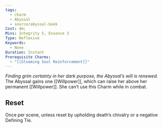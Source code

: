 ```yaml
---
tags:
  - charm
  - Abyssal
  - source/abyssal-book
Cost: 4m; 
Mins: Integrity 5, Essence 3
Type: Reflexive
Keywords:
  - None
Duration: Instant
Prerequisite Charms:
  - "[[Gloaming Soul Reinforcement]]"
---
```

*Finding grim certainty in her dark purpose, the Abyssal’s will is renewed.*
The Abyssal gains one [[Willpower]], which can raise her above her permanent [[Willpower]]. She can’t use this Charm while in combat.
## Reset 
Once per scene, unless reset by upholding death’s chivalry or a negative Defining Tie.